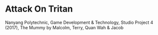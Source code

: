 # Attack On Tritan
Nanyang Polytechnic, Game Development & Technology, Studio Project 4 (2017), The Mummy by Malcolm, Terry, Quan Wah & Jacob 
